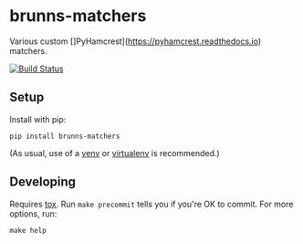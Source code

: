 # brunns-matchers

Various custom []PyHamcrest](https://pyhamcrest.readthedocs.io) matchers.

[![Build Status](https://travis-ci.org/brunns/brunns-matchers.svg?branch=master)](https://travis-ci.org/brunns/brunns-matchers)

## Setup

Install with pip:

    pip install brunns-matchers

(As usual, use of a [venv](https://docs.python.org/3/library/venv.html) or [virtualenv](https://virtualenv.pypa.io) is recommended.)

## Developing

Requires [tox](https://tox.readthedocs.io). Run `make precommit` tells you if you're OK to commit. For more options, run:

    make help
